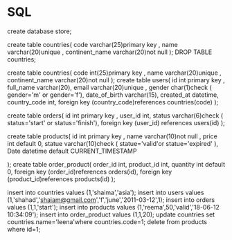 # SQL
create database store;

create table countries(
    code varchar(25)primary key ,
    name varchar(20)unique ,
    continent_name varchar(20)not null
);
DROP TABLE countries;

create table countries(
    code int(25)primary key ,
    name varchar(20)unique ,
    continent_name varchar(20)not null
);
create table users(
    id int primary key ,
    full_name varchar(20),
    email varchar(20)unique ,
    gender char(1)check ( gender='m' or gender='f'),
    date_of_birth varchar(15),
    created_at datetime,
    country_code int,
    foreign key (country_code)references countries(code)
);

create table orders(
    id int primary key ,
    user_id int,
    status varchar(6)check ( status='start' or status='finish'),
    foreign key (user_id) references users(id)
);

create table products(
    id int primary key ,
    name varchar(10)not null ,
    price int default 0,
    statue varchar(10)check ( statue='valid'or statue='expired' ),
    Date datetime default CURRENT_TIMESTAMP


);
create table order_product(
    order_id int,
    product_id int,
    quantity int default 0,
    foreign key (order_id)references orders(id),
    foreign key (product_id)references products(id)
);

insert into countries values (1,'shaima','asia');
insert into users values (1,'shahad','shaiam@gmail.com','f','june','2011-03-12',1);
insert into orders values (1,1,'start');
insert into products values (1,'reema',50,'valid','18-06-12 10:34:09');
insert into order_product values (1,1,20);
update countries set countries.name='leena'where countries.code=1;
delete from products where id=1;
